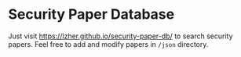 # Security Paper Database

Just visit https://lzher.github.io/security-paper-db/ to search security papers.
Feel free to add and modify papers in `/json` directory.